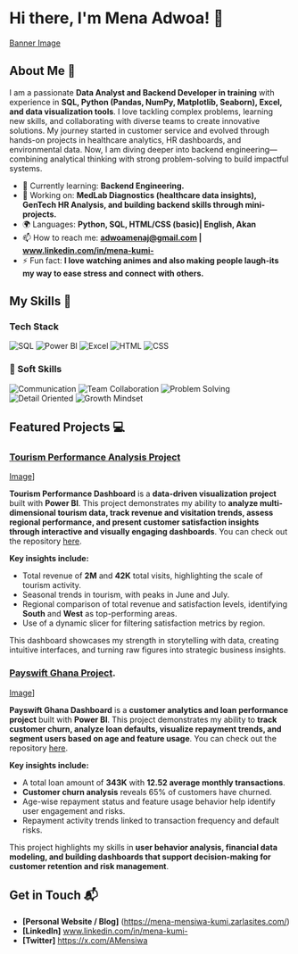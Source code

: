 # Hi there, I'm Mena Adwoa! 👋 # 

[Banner Image](https://drive.google.com/file/d/1oOUO5TYWpMD-3IaqZ5KbiKwB2MyZoOGx/view?usp=sharing)

## About Me 🚀

I am a passionate **Data Analyst and Backend Developer in training** with experience in **SQL, Python (Pandas, NumPy, Matplotlib, Seaborn), Excel, and data visualization tools**. I love tackling complex problems, learning new skills, and collaborating with diverse teams to create innovative solutions. My journey started in customer service and evolved through hands-on projects in healthcare analytics, HR dashboards, and environmental data. Now, I am diving deeper into backend engineering—combining analytical thinking with strong problem-solving to build impactful systems.


- 🌱 Currently learning: **Backend Engineering.**
- 🔭 Working on: **MedLab Diagnostics (healthcare data insights), GenTech HR Analysis, and building backend skills through mini-projects.**
- 🌍 Languages: **Python, SQL, HTML/CSS (basic)| English, Akan**
- 📫 How to reach me: **adwoamenaj@gmail.com | www.linkedin.com/in/mena-kumi-**
- ⚡ Fun fact: **I love watching animes and also making people laugh-its my way to ease stress and connect with others.**

## My Skills 🧠

### Tech Stack
![SQL](https://img.shields.io/badge/-SQL-4479A1?style=flat-square&logo=postgresql&logoColor=white)
![Power BI](https://img.shields.io/badge/-Power%20BI-F2C811?style=flat-square&logo=power-bi&logoColor=black)
![Excel](https://img.shields.io/badge/-Excel-217346?style=flat-square&logo=microsoft-excel&logoColor=white)
![HTML](https://img.shields.io/badge/-HTML-E34F26?style=flat-square&logo=html5&logoColor=white)
![CSS](https://img.shields.io/badge/-CSS-1572B6?style=flat-square&logo=css3&logoColor=white) 

### 🤝 Soft Skills  
![Communication](https://img.shields.io/badge/-Communication-blue?style=flat-square)
![Team Collaboration](https://img.shields.io/badge/-Team%20Collaboration-brightgreen?style=flat-square)
![Problem Solving](https://img.shields.io/badge/-Problem%20Solving-orange?style=flat-square)
![Detail Oriented](https://img.shields.io/badge/-Detail%20Oriented-purple?style=flat-square)
![Growth Mindset](https://img.shields.io/badge/-Growth%20Mindset-9cf?style=flat-square)


## Featured Projects 💻

### [Tourism Performance Analysis Project](https://app.powerbi.com/reportEmbed?reportId=9d7fb7ed-9329-484e-bc0f-524f61a307ca&autoAuth=true&ctid=bd697c1b-c481-479c-841e-c618542675c3)
[Image](https://drive.google.com/file/d/1q8MfreMMrbYAIdIcL5z4JcAOaXdLPdY0/view?usp=drive_link)]

**Tourism Performance Dashboard** is a **data-driven visualization project** built with **Power BI**. This project demonstrates my ability to **analyze multi-dimensional tourism data, track revenue and visitation trends, assess regional performance, and present customer satisfaction insights through interactive and visually engaging dashboards**.
You can check out the repository [here](project_1_repository_link).

**Key insights include:**
- Total revenue of **2M** and **42K** total visits, highlighting the scale of tourism activity.
- Seasonal trends in tourism, with peaks in June and July.
- Regional comparison of total revenue and satisfaction levels, identifying **South** and **West** as top-performing areas.
- Use of a dynamic slicer for filtering satisfaction metrics by region.

This dashboard showcases my strength in storytelling with data, creating intuitive interfaces, and turning raw figures into strategic business insights.

### [Payswift Ghana Project](https://app.powerbi.com/reportEmbed?reportId=69bf78ce-28c7-45e9-a93b-31e85c86fe90&autoAuth=true&ctid=bd697c1b-c481-479c-841e-c618542675c3).
[Image](https://drive.google.com/file/d/1vCGdd1Lyh_A3DwmwcfLDM6sLT5YQmdB3/view?usp=drive_link)]

**Payswift Ghana Dashboard** is a **customer analytics and loan performance project** built with **Power BI**. This project demonstrates my ability to **track customer churn, analyze loan defaults, visualize repayment trends, and segment users based on age and feature usage**. You can check out the repository [here](project_2_repository_link).

**Key insights include:**
- A total loan amount of **343K** with **12.52 average monthly transactions**.
- **Customer churn analysis** reveals 65% of customers have churned.
- Age-wise repayment status and feature usage behavior help identify user engagement and risks.
- Repayment activity trends linked to transaction frequency and default risks.

This project highlights my skills in **user behavior analysis, financial data modeling, and building dashboards that support decision-making for customer retention and risk management**.

## Get in Touch 📬

- **[Personal Website / Blog]** (https://mena-mensiwa-kumi.zarlasites.com/)
- **[LinkedIn]** www.linkedin.com/in/mena-kumi-
- **[Twitter]** https://x.com/AMensiwa


